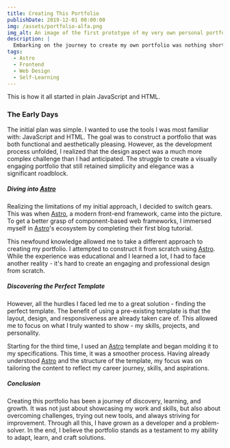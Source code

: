```yaml
---
title: Creating This Portfolio
publishDate: 2019-12-01 00:00:00
img: /assets/portfolio-alfa.png
img_alt: An image of the first prototype of my very own personal portfolio page.
description: |
  Embarking on the journey to create my own portfolio was nothing short of an adventure. It started from humble beginnings, with just plain JavaScript and HTML, but soon grew to something much more complex and exciting.
tags:
  - Astro
  - Frontend
  - Web Design
  - Self-Learning
---
```


This is how it all started in plain JavaScript and HTML.

### The Early Days

The initial plan was simple. I wanted to use the tools I was most familiar with: JavaScript and HTML. The goal was to construct a portfolio that was both functional and aesthetically pleasing. However, as the development process unfolded, I realized that the design aspect was a much more complex challenge than I had anticipated. The struggle to create a visually engaging portfolio that still retained simplicity and elegance was a significant roadblock.

##### Diving into <a href="https://astro.build">Astro</a>

Realizing the limitations of my initial approach, I decided to switch gears. This was when <a href="https://astro.build">Astro</a>, a modern front-end framework, came into the picture. To get a better grasp of component-based web frameworks, I immersed myself in <a href="https://astro.build">Astro</a>'s ecosystem by completing their first blog tutorial.

This newfound knowledge allowed me to take a different approach to creating my portfolio. I attempted to construct it from scratch using <a href="https://astro.build">Astro</a>. While the experience was educational and I learned a lot, I had to face another reality - it's hard to create an engaging and professional design from scratch.

##### Discovering the Perfect Template

However, all the hurdles I faced led me to a great solution - finding the perfect template. The benefit of using a pre-existing template is that the layout, design, and responsiveness are already taken care of. This allowed me to focus on what I truly wanted to show - my skills, projects, and personality.

Starting for the third time, I used an <a href="https://astro.build">Astro</a> template and began molding it to my specifications. This time, it was a smoother process. Having already understood <a href="https://astro.build">Astro</a> and the structure of the template, my focus was on tailoring the content to reflect my career journey, skills, and aspirations.

##### Conclusion

Creating this portfolio has been a journey of discovery, learning, and growth. It was not just about showcasing my work and skills, but also about overcoming challenges, trying out new tools, and always striving for improvement. Through all this, I have grown as a developer and a problem-solver. In the end, I believe the portfolio stands as a testament to my ability to adapt, learn, and craft solutions.
